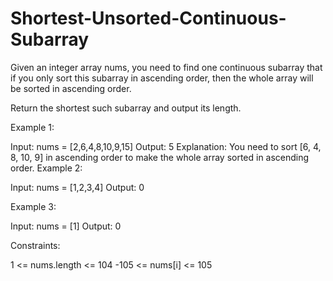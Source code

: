 # Shortest-Unsorted-Continuous-Subarray

Given an integer array nums, you need to find one continuous subarray that if you only sort this subarray in ascending order, then the whole array will be sorted in ascending order.

Return the shortest such subarray and output its length.

 

Example 1:

Input: nums = [2,6,4,8,10,9,15]
Output: 5
Explanation: You need to sort [6, 4, 8, 10, 9] in ascending order to make the whole array sorted in ascending order.
Example 2:

Input: nums = [1,2,3,4]
Output: 0

Example 3:

Input: nums = [1]
Output: 0
 

Constraints:

1 <= nums.length <= 104
-105 <= nums[i] <= 105
